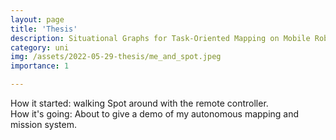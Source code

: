 ```yaml
---
layout: page
title: 'Thesis'
description: Situational Graphs for Task-Oriented Mapping on Mobile Robots
category: uni
img: /assets/2022-05-29-thesis/me_and_spot.jpeg
importance: 1

---
```

<!-- <blockquote>
    stay posted for updates!
</blockquote> -->

<div class="row justify-content-center">
    <!-- <div class="col-sm mt-3 mt-md-0">
        <img class="img-fluid rounded z-depth-1" src="{{ '/assets/2022-05-29-thesis/me_and_spot.jpeg' | relative_url }}" alt="" title="example image"/>
    </div> -->
    <div class="col-sm mt-3 mt-md-0">
        <img class="img-fluid rounded z-depth-1" src="{{ '/assets/2022-05-29-thesis/me_and_spot_outside_cropped.jpeg' | relative_url }}" alt="" title="example image"/>
    </div>
</div>
<div class="caption">
    How it started: walking Spot around with the remote controller.
</div>

<div class="row">
    <div class="col-sm mt-3 mt-md-0">
        <img class="img-fluid rounded z-depth-1" src="{{ '/assets/2022-05-29-thesis/spot_presentation.jpg' | relative_url }}" alt="" title="example image"/>
    </div>
</div>
<div class="caption">
    How it's going: About to give a demo of my autonomous mapping and mission system.
</div>